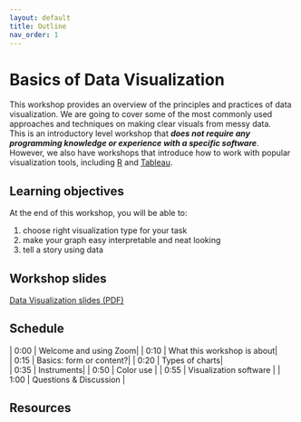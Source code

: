 ```yaml
---
layout: default
title: Outline
nav_order: 1
---
```


# Basics of Data Visualization

This workshop provides an overview of the principles and practices of data visualization. We are going to cover some of the most commonly used approaches and techniques on making clear visuals from messy data.<br>
This is an introductory level workshop that ***does not require any programming knowledge or experience with a specific software***. However, we also have workshops that introduce how to work with popular visualization tools, including [R](https://ubc-library-rc.github.io/data-analysis-r/visualization/introduction.html) and [Tableau](https://ubc-library-rc.github.io/intro-data-viz/).

 
## Learning objectives

At the end of this workshop, you will be able to:
1. choose right visualization type for your task
2. make your graph easy interpretable and neat looking
3. tell a story using data


## Workshop slides

[Data Visualization slides (PDF)](https://github.com/ubc-library-rc/basics_of_data_viz/files/6864815/Data.Viz.Content.pdf)



## Schedule

| 0:00 | Welcome and using Zoom|
| 0:10 | What this workshop is about|  
| 0:15 | Basics: form or content?|
| 0:20 | Types of charts|   
| 0:35 | Instruments|
| 0:50 | Color use |
| 0:55 | Visualization software |
| 1:00 | Questions & Discussion |

## Resources

